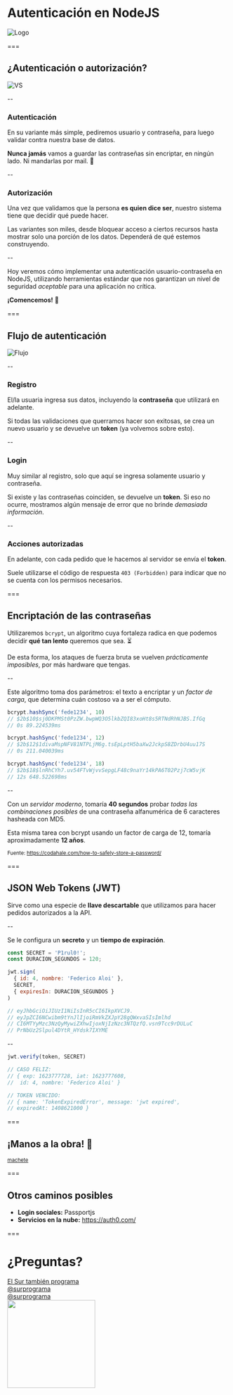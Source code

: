 # Autenticación en NodeJS

![Logo](img/perfil.png)

===

## ¿Autenticación o autorización?

![VS](./img/autenticacion-autorizacion.png)

--

### Autenticación

En su variante más simple, pediremos usuario y contraseña, para luego validar contra nuestra base de datos. 

**Nunca jamás** vamos a guardar las contraseñas sin encriptar, en ningún lado. Ni mandarlas por mail. 🤬

--

### Autorización

Una vez que validamos que la persona **es quien dice ser**, nuestro sistema tiene que decidir qué puede hacer.

Las variantes son miles, desde bloquear acceso a ciertos recursos hasta mostrar solo una porción de los datos. Dependerá de qué estemos construyendo.

--

Hoy veremos cómo implementar una autenticación usuario-contraseña en NodeJS, utilizando herramientas estándar que nos garantizan un nivel de seguridad _aceptable_ para una aplicación no crítica.

**¡Comencemos!** 💪

===

## Flujo de autenticación

![Flujo](./img/flujo-auth.png)

--

### Registro

El/la usuaria ingresa sus datos, incluyendo la **contraseña** que utilizará en adelante.

Si todas las validaciones que querramos hacer son exitosas, se crea un nuevo usuario y se devuelve un **token** (ya volvemos sobre esto).

--

### Login

Muy similar al registro, solo que aquí se ingresa solamente usuario y contraseña.

Si existe y las contraseñas coinciden, se devuelve un **token**. Si eso no ocurre, mostramos algún mensaje de error que no brinde _demasiada información_.

--

### Acciones autorizadas

En adelante, con cada pedido que le hacemos al servidor se envía el **token**.

Suele utilizarse el código de respuesta `403 (Forbidden)` para indicar que no se cuenta con los permisos necesarios.

===

## Encriptación de las contraseñas

Utilizaremos `bcrypt`, un algoritmo cuya fortaleza radica en que podemos decidir **qué tan lento** queremos que sea. ⏳

De esta forma, los ataques de fuerza bruta se vuelven _prácticamente imposibles_, por más hardware que tengas.

--

Este algoritmo toma dos parámetros: el texto a encriptar y un _factor de carga_, que determina cuán costoso va a ser el cómputo.

```js
bcrypt.hashSync('fede1234', 10)
// $2b$10$sj0DKPMSt0PzZW.bwpWQ3O5lkbZQI83xoHt8s5RTNdRhNJBS.IfGq
// 0s 89.224539ms

bcrypt.hashSync('fede1234', 12)
// $2b$12$1divaMspNFV81NTPLjM6g.tsEpLptH5baXw2JckpS8ZDrbU4uu17S
// 0s 211.040039ms

bcrypt.hashSync('fede1234', 18)
// $2b$18$lnRhCYh7.uv54FTvWjvvSepgLF48c9naYr14kPA6T02Pzj7cW5vjK
// 12s 648.522698ms
```

--

Con un _servidor moderno_, tomaría **40 segundos** probar _todas las combinaciones posibles_ de una contraseña alfanumérica de 6 caracteres hasheada con MD5. 

Esta misma tarea con bcrypt usando un factor de carga de 12, tomaría aproximadamente **12 años**. 
<!-- .element: class="fragment" -->

<small>Fuente: https://codahale.com/how-to-safely-store-a-password/</small> <!-- .element: class="fragment" -->

===

## JSON Web Tokens (JWT)

Sirve como una especie de **llave descartable** que utilizamos para hacer pedidos autorizados a la API.


--

Se le configura un **secreto** y un **tiempo de expiración**.

```js
const SECRET = 'P1rul0!';
const DURACION_SEGUNDOS = 120;

jwt.sign(
  { id: 4, nombre: 'Federico Aloi' }, 
  SECRET, 
  { expiresIn: DURACION_SEGUNDOS }
)

// eyJhbGciOiJIUzI1NiIsInR5cCI6IkpXVCJ9.
// eyJpZCI6NCwibm9tYnJlIjoiRmVkZXJpY28gQWxvaSIsImlhd
// CI6MTYyMzc3NzQyMywiZXhwIjoxNjIzNzc3NTQzfQ.vsn9Tcc9rDULuC
// PrNbUz2Slpul4DYtR_HYdsk7IXYME
```

--

```js
jwt.verify(token, SECRET)

// CASO FELIZ:
// { exp: 1623777728, iat: 1623777608, 
//  id: 4, nombre: 'Federico Aloi' }

// TOKEN VENCIDO:
// { name: 'TokenExpiredError', message: 'jwt expired', 
// expiredAt: 1408621000 }
```

===

## ¡Manos a la obra! 🦾

<small>[machete](https://livecodestream.dev/post/a-practical-guide-to-jwt-authentication-with-nodejs/)</small>

===

## Otros caminos posibles

* **Login sociales:** Passportjs
* **Servicios en la nube:** https://auth0.com/

===
# ¿Preguntas?

<div class="red-social">
  <i class="fab fa-youtube color"></i>
  <span><a href="https://youtube.com/c/elsurtambienprograma">El Sur también programa</a></span>
</div>
<div class="red-social">
  <i class="fab fa-telegram-plane color"></i>
  <span><a href="https://t.me/surprograma">@surprograma<a></span>
</div>
<div class="red-social">
  <i class="fab fa-instagram color"></i>
  <span><a href="https://instagr.am/surprograma">@surprograma<a></span>
</div>

<img width="200px" src="img/perfil.png">
